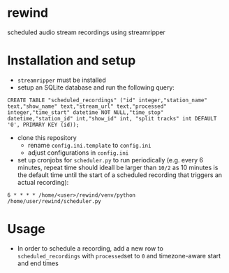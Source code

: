 # rewind

scheduled audio stream recordings using streamripper

# Installation and setup

- ```streamripper``` must be installed
- setup an SQLite database and run the following query:

``````
CREATE TABLE "scheduled_recordings" ("id" integer,"station_name" text,"show_name" text,"stream_url" text,"processed" integer,"time_start" datetime NOT NULL,"time_stop" datetime,"station_id" int,"show_id" int, "split tracks" int DEFAULT '0', PRIMARY KEY (id));
``````

- clone this repository
    - rename ```config.ini.template``` to ```config.ini```
    - adjust configurations in  ```config.ini```
- set up cronjobs for `````scheduler.py````` to run periodically (e.g. every 6 minutes, repeat time should ideall be larger than ```10/2``` as 10 minutes is the default time until the start of a scheduled recording that triggers an actual recording):

````
6 * * * * /home/<user>/rewind/venv/python /home/user/rewind/scheduler.py
````

# Usage

- In order to schedule a recording, add a new row to ```scheduled_recordings``` with ```processed```set to ```0``` and timezone-aware start and end times
